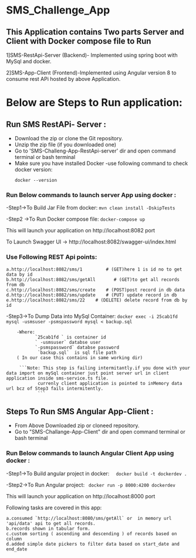 # SMS_Challenge_App

## This Application contains Two parts Server and Client with Docker compose file to Run
1]SMS-RestApi-Server (Backend)- Implemented using spring boot with MySql and docker.

2]SMS-App-Client (Frontend)-Implemented using Angular version 8 to consume rest APi hosted by above Application.

# Below are Steps to Run application:
## Run SMS RestAPi- Server :

- Download the zip or clone the Git repository.
- Unzip the zip file (if you downloaded one)
- Go to 'SMS-Challeng-App-RestApi-server' dir and open command terminal or bash terminal
- Make sure you have installed Docker
-use following command to check docker version:
    ```
    docker --version
    
    ```
### Run Below commands to launch server App using docker :
-Step1->To Build Jar File from docker: ``` mvn clean install -DskipTests ```

-Step2 ->To Run Docker compose file: ``` docker-compose up  ```

 This will launch your application on http://localhost:8082  port 
 
 To Launch Swagger UI -> http://localhost:8082/swagger-ui/index.html
 
 ### Use Following REST Api points:
    a.http://localhost:8082/sms/1         # (GET)here 1 is id no to get data by id
    b.http://localhost:8082/sms/getAll       # (GET)to get all records from db
    c.http://localhost:8082/sms/create    # (POST)post record in db data 
    d.http://localhost:8082/sms/update    # (PUT) update record in db
    e.http://localhost:8082/sms/22    # (DELETE) delete record from db by id
    
  
 -Step3->To Dump Data into MySql Container: ``` docker exec -i 25cab1fd  mysql -usmsuser -psmspassword mysql < backup.sql  ```
 
        -Where:
               `25cab1fd ` is container id
               ` -usmsuser` databse user
               `-psmspassword` databse password 
                `backup.sql`  is sql file path     
        ( In our case this contains in same working dir)
        
         ```Note: This step is failing intermitantly.if you done with your data import on mySql container just point server url in client application inside sms-service.ts file.
                currenly client application is pointed to inMemory data url bcz of Step3 fails intermitently.
                ```
           
              
 ## Steps To Run SMS Angular App-Client : 
 
- From Above Downloaded  zip or cloneed repository.
- Go to "SMS-Challange-App-Client" dir and open command terminal or bash terminal
### Run Below commands to launch Angular Client App using docker :
-Step1->To Build angular project in docker:   ```   docker build -t dockerdev .   ```

-Step2->To Run Angular project:   ```  docker run -p 8000:4200 dockerdev   ```

This will launch your application on http://localhost:8000  port 


Following tasks are covered in this app:

    a.consumed `http://localhost:8080/sms/getAll` or  in memory url 'api/data' api to get all records.
    b.records shown in tabular form.
    c.custom sorting ( ascending and descending ) of records based on column
    d.added simple date pickers to filter data based on start_date and end_date


 
 
